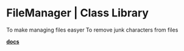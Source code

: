 # FileManager | Class Library

To make managing files easyer
To remove junk characters from files

**[docs](https://tonycad.com/docs/FileManager.html)**
